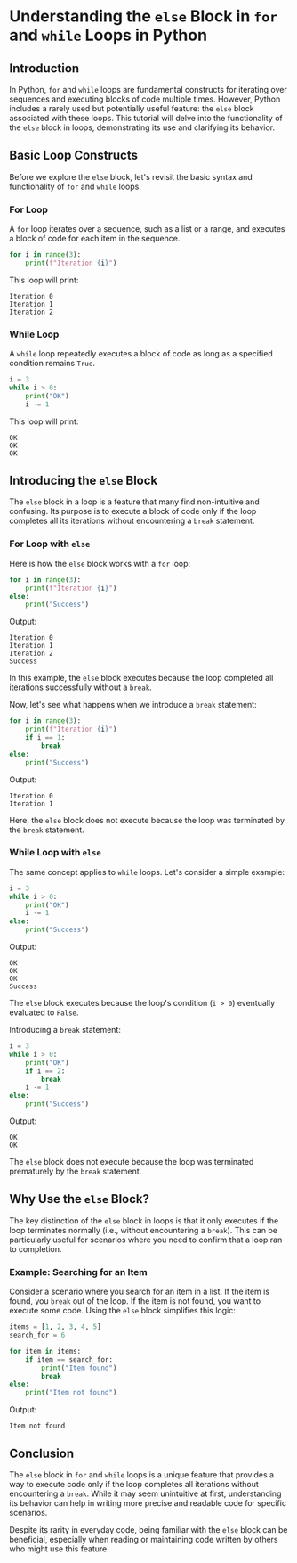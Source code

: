 
# Understanding the `else` Block in `for` and `while` Loops in Python

## Introduction

In Python, `for` and `while` loops are fundamental constructs for iterating over sequences and executing blocks of code multiple times. However, Python includes a rarely used but potentially useful feature: the `else` block associated with these loops. This tutorial will delve into the functionality of the `else` block in loops, demonstrating its use and clarifying its behavior.

## Basic Loop Constructs

Before we explore the `else` block, let's revisit the basic syntax and functionality of `for` and `while` loops.

### For Loop

A `for` loop iterates over a sequence, such as a list or a range, and executes a block of code for each item in the sequence.

```python
for i in range(3):
    print(f"Iteration {i}")
```

This loop will print:

```
Iteration 0
Iteration 1
Iteration 2
```

### While Loop

A `while` loop repeatedly executes a block of code as long as a specified condition remains `True`.

```python
i = 3
while i > 0:
    print("OK")
    i -= 1
```

This loop will print:

```
OK
OK
OK
```

## Introducing the `else` Block

The `else` block in a loop is a feature that many find non-intuitive and confusing. Its purpose is to execute a block of code only if the loop completes all its iterations without encountering a `break` statement.

### For Loop with `else`

Here is how the `else` block works with a `for` loop:

```python
for i in range(3):
    print(f"Iteration {i}")
else:
    print("Success")
```

Output:

```
Iteration 0
Iteration 1
Iteration 2
Success
```

In this example, the `else` block executes because the loop completed all iterations successfully without a `break`.

Now, let's see what happens when we introduce a `break` statement:

```python
for i in range(3):
    print(f"Iteration {i}")
    if i == 1:
        break
else:
    print("Success")
```

Output:

```
Iteration 0
Iteration 1
```

Here, the `else` block does not execute because the loop was terminated by the `break` statement.

### While Loop with `else`

The same concept applies to `while` loops. Let's consider a simple example:

```python
i = 3
while i > 0:
    print("OK")
    i -= 1
else:
    print("Success")
```

Output:

```
OK
OK
OK
Success
```

The `else` block executes because the loop's condition (`i > 0`) eventually evaluated to `False`.

Introducing a `break` statement:

```python
i = 3
while i > 0:
    print("OK")
    if i == 2:
        break
    i -= 1
else:
    print("Success")
```

Output:

```
OK
OK
```

The `else` block does not execute because the loop was terminated prematurely by the `break` statement.

## Why Use the `else` Block?

The key distinction of the `else` block in loops is that it only executes if the loop terminates normally (i.e., without encountering a `break`). This can be particularly useful for scenarios where you need to confirm that a loop ran to completion.

### Example: Searching for an Item

Consider a scenario where you search for an item in a list. If the item is found, you `break` out of the loop. If the item is not found, you want to execute some code. Using the `else` block simplifies this logic:

```python
items = [1, 2, 3, 4, 5]
search_for = 6

for item in items:
    if item == search_for:
        print("Item found")
        break
else:
    print("Item not found")
```

Output:

```
Item not found
```

## Conclusion

The `else` block in `for` and `while` loops is a unique feature that provides a way to execute code only if the loop completes all iterations without encountering a `break`. While it may seem unintuitive at first, understanding its behavior can help in writing more precise and readable code for specific scenarios.

Despite its rarity in everyday code, being familiar with the `else` block can be beneficial, especially when reading or maintaining code written by others who might use this feature.
